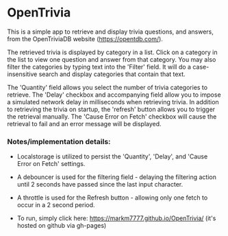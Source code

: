 # OpenTrivia

This is a simple app to retrieve and display trivia questions, and answers, from the OpenTriviaDB website (https://opentdb.com/). 

The retrieved trivia is displayed by category in a list. Click on a category in the list to view one question and answer from that category. You may also filter the categories by typing text into the 'Filter' field. It will do a case-insensitive search and display categories that contain that text. 

The 'Quantity' field allows you select the number of trivia categories to retrieve.
The 'Delay' checkbox and accompanying field allow you to impose a simulated network delay in milliseconds when retrieving trivia.
In addition to retrieving the trivia on startup, the 'refresh' button allows you to trigger the retrieval manually.
The 'Cause Error on Fetch' checkbox will cause the retrieval to fail and an error message will be displayed.


### Notes/implementation details:

- Localstorage is utilized to persist the 'Quantity', 'Delay', and 'Cause Error on Fetch' settings.
- A debouncer is used for the filtering field - delaying the filtering action until 2 seconds have passed since the last input character.
- A throttle is used for the Refresh button - allowing only one fetch to occur in a 2 second period. 

- To run, simply click here:  https://markm7777.github.io/OpenTrivia/ (it's hosted on github via gh-pages)
